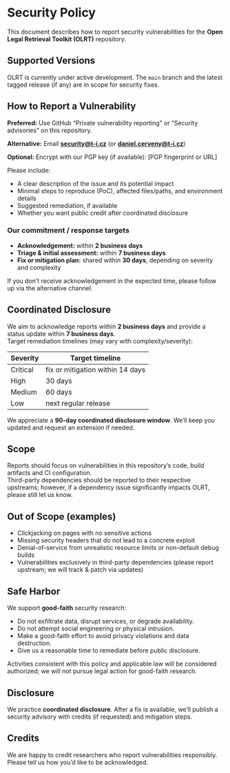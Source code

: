 # Security Policy

This document describes how to report security vulnerabilities for the
**Open Legal Retrieval Toolkit (OLRT)** repository.

## Supported Versions
OLRT is currently under active development. The `main` branch and the latest
tagged release (if any) are in scope for security fixes.

## How to Report a Vulnerability

**Preferred:** Use GitHub “Private vulnerability reporting” or “Security advisories” on this repository.  

**Alternative:** Email **security@t-i.cz** (or **daniel.cerveny@t-i.cz**)  

**Optional:** Encrypt with our PGP key (if available): [PGP fingerprint or URL]  

Please include:
- A clear description of the issue and its potential impact
- Minimal steps to reproduce (PoC), affected files/paths, and environment details
- Suggested remediation, if available
- Whether you want public credit after coordinated disclosure

### Our commitment / response targets
- **Acknowledgement:** within **2 business days**
- **Triage & initial assessment:** within **7 business days**
- **Fix or mitigation plan:** shared within **30 days**, depending on severity and complexity

If you don’t receive acknowledgement in the expected time, please follow up via
the alternative channel.

## Coordinated Disclosure
We aim to acknowledge reports within **2 business days** and provide a status update within **7 business days**.  
Target remediation timelines (may vary with complexity/severity):

| Severity | Target timeline |
|----------|-----------------|
| Critical | fix or mitigation within 14 days |
| High     | 30 days |
| Medium   | 60 days |
| Low      | next regular release |

We appreciate a **90-day coordinated disclosure window**. We’ll keep you updated and request an extension if needed.

## Scope
Reports should focus on vulnerabilities in this repository’s code, build
artifacts and CI configuration.  
Third-party dependencies should be reported to their respective upstreams; however, if a dependency issue significantly impacts OLRT, please still let us know.

## Out of Scope (examples)
- Clickjacking on pages with no sensitive actions
- Missing security headers that do not lead to a concrete exploit
- Denial-of-service from unrealistic resource limits or non-default debug builds
- Vulnerabilities exclusively in third-party dependencies (please report upstream; we will track & patch via updates)

## Safe Harbor
We support **good-faith** security research:
- Do not exfiltrate data, disrupt services, or degrade availability.
- Do not attempt social engineering or physical intrusion.
- Make a good-faith effort to avoid privacy violations and data destruction.
- Give us a reasonable time to remediate before public disclosure.

Activities consistent with this policy and applicable law will be considered
authorized; we will not pursue legal action for good-faith research.

## Disclosure
We practice **coordinated disclosure**. After a fix is available, we’ll publish
a security advisory with credits (if requested) and mitigation steps.

## Credits
We are happy to credit researchers who report vulnerabilities responsibly.
Please tell us how you’d like to be acknowledged.
